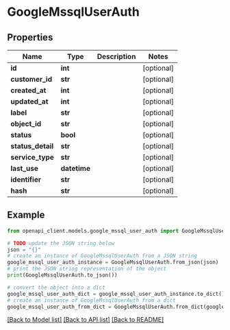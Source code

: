 # GoogleMssqlUserAuth


## Properties

Name | Type | Description | Notes
------------ | ------------- | ------------- | -------------
**id** | **int** |  | [optional] 
**customer_id** | **str** |  | [optional] 
**created_at** | **int** |  | [optional] 
**updated_at** | **int** |  | [optional] 
**label** | **str** |  | [optional] 
**object_id** | **str** |  | [optional] 
**status** | **bool** |  | [optional] 
**status_detail** | **str** |  | [optional] 
**service_type** | **str** |  | [optional] 
**last_use** | **datetime** |  | [optional] 
**identifier** | **str** |  | [optional] 
**hash** | **str** |  | [optional] 

## Example

```python
from openapi_client.models.google_mssql_user_auth import GoogleMssqlUserAuth

# TODO update the JSON string below
json = "{}"
# create an instance of GoogleMssqlUserAuth from a JSON string
google_mssql_user_auth_instance = GoogleMssqlUserAuth.from_json(json)
# print the JSON string representation of the object
print(GoogleMssqlUserAuth.to_json())

# convert the object into a dict
google_mssql_user_auth_dict = google_mssql_user_auth_instance.to_dict()
# create an instance of GoogleMssqlUserAuth from a dict
google_mssql_user_auth_from_dict = GoogleMssqlUserAuth.from_dict(google_mssql_user_auth_dict)
```
[[Back to Model list]](../README.md#documentation-for-models) [[Back to API list]](../README.md#documentation-for-api-endpoints) [[Back to README]](../README.md)


